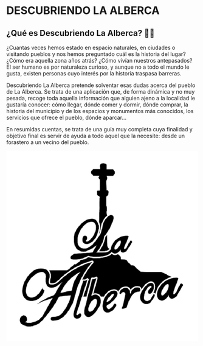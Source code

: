 # DESCUBRIENDO LA ALBERCA

## ¿Qué es Descubriendo La Alberca? :woman_shrugging:

¿Cuantas veces hemos estado en espacio naturales, en ciudades o visitando pueblos y nos
hemos preguntado cuál es la historia del lugar? ¿Cómo era aquella zona años atrás? ¿Cómo
vivían nuestros antepasados? El ser humano es por naturaleza curioso, y aunque no a todo
el mundo le gusta, existen personas cuyo interés por la historia traspasa barreras.

Descubriendo La Alberca pretende solventar esas dudas acerca del pueblo de La Alberca.
Se trata de una aplicación que, de forma dinámica y no muy pesada, recoge toda aquella
información que alguien ajeno a la localidad le gustaría conocer: cómo llegar, dónde comer
y dormir, dónde comprar, la historia del municipio y de los espacios y monumentos más
conocidos, los servicios que ofrece el pueblo, dónde aparcar...

En resumidas cuentas, se trata de una guía muy completa cuya finalidad y objetivo final es
servir de ayuda a todo aquel que la necesite: desde un forastero a un vecino del pueblo.

![Logo de la aplicación](app/src/main/res/drawable/logopequeno.png)